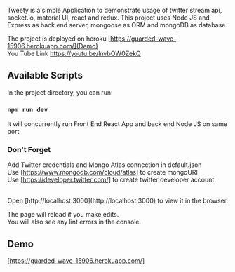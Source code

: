Tweety is a simple Application to demonstrate usage of twitter stream api, socket.io, material UI, react and redux.
This project uses Node JS and Express as back end server, mongoose as ORM and mongoDB as database.

The project is deployed on heroku [https://guarded-wave-15906.herokuapp.com/](Demo)
<br />
You Tube Link https://youtu.be/lnvbOW0ZekQ

## Available Scripts

In the project directory, you can run:

### `npm run dev`

It will concurrently run Front End React App and back end Node JS on same port

### Don't Forget
Add Twitter credentials and Mongo Atlas connection in default.json
<br/>
Use [https://www.mongodb.com/cloud/atlas] to create mongoURI  
Use [https://developer.twitter.com/] to create twitter developer account


<br />
Open [http://localhost:3000](http://localhost:3000) to view it in the browser.

The page will reload if you make edits.<br />
You will also see any lint errors in the console.

## Demo 
[https://guarded-wave-15906.herokuapp.com/]

